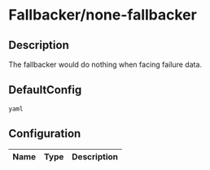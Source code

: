 # Fallbacker/none-fallbacker
## Description
The fallbacker would do nothing when facing failure data.
## DefaultConfig
```yaml```
## Configuration
|Name|Type|Description|
|----|----|-----------|

